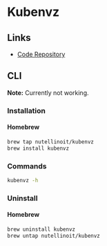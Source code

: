 # Kubenvz

## Links

- [Code Repository](https://github.com/nutellinoit/kubenvz)

## CLI

**Note:** Currently not working.

### Installation

#### Homebrew

```sh
brew tap nutellinoit/kubenvz
brew install kubenvz
```

### Commands

```sh
kubenvz -h
```

### Uninstall

#### Homebrew

```sh
brew uninstall kubenvz
brew untap nutellinoit/kubenvz
```

